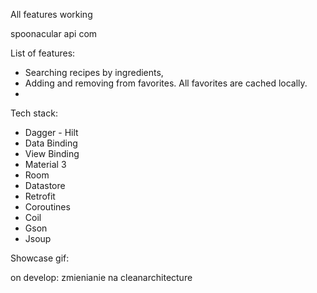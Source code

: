 
All features working

spoonacular api com 

List of features:
- Searching recipes by ingredients, 
- Adding and removing from favorites. All favorites are cached locally. 
- 

Tech stack:
- Dagger - Hilt
- Data Binding
- View Binding
- Material 3
- Room
- Datastore
- Retrofit
- Coroutines
- Coil
- Gson
- Jsoup

Showcase gif: 



on develop: zmienianie na cleanarchitecture